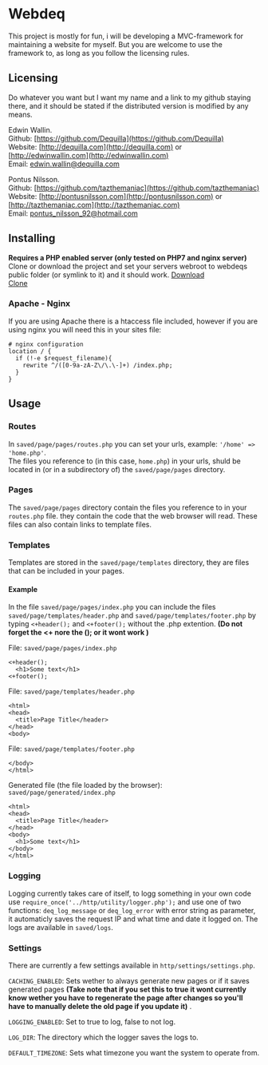 # Webdeq
This project is mostly for fun, i will be developing a MVC-framework for maintaining a website for myself. But you are welcome to use the framework to, as long as you follow the licensing rules.

## Licensing
Do whatever you want but I want my name and a link to my github staying there, and it should be stated if the distributed version is modified by any means.

Edwin Wallin.  
Github: [https://github.com/Dequilla](https://github.com/Dequilla)  
Website: [http://dequilla.com](http://dequilla.com) or [http://edwinwallin.com](http://edwinwallin.com)  
Email: [edwin.wallin@dequilla.com](edwin.wallin@dequilla.com)  

Pontus Nilsson.  
Github: [https://github.com/tazthemaniac](https://github.com/tazthemaniac)  
Website: [http://pontusnilsson.com](http://pontusnilsson.com) or [http://tazthemaniac.com](http://tazthemaniac.com)  
Email: [pontus_nilsson_92@hotmail.com](pontus_nilsson_92@hotmail.com)

## Installing
**Requires a PHP enabled server (only tested on PHP7 and nginx server)**  
Clone or download the project and set your servers webroot to webdeqs public folder (or symlink to it) and it should work.
[Download](https://github.com/Dequilla/webdeq/releases)  
[Clone](https://github.com/Dequilla/webdeq)

### Apache - Nginx
If you are using Apache there is a htaccess file included, however if you are using nginx you will need this in your sites file:
```
# nginx configuration
location / {
  if (!-e $request_filename){
    rewrite ^/([0-9a-zA-Z\/\.\-]+) /index.php;
  }
}
```

## Usage
### Routes
In `saved/page/pages/routes.php` you can set your urls, example: `'/home' => 'home.php'`.  
The files you reference to (in this case, `home.php`) in your urls, shuld be located in (or in a subdirectory of) the `saved/page/pages` directory.

### Pages
The `saved/page/pages` directory contain the files you reference to in your `routes.php` file. they contain the code that the web browser will read. These files can also contain links to template files.

### Templates
Templates are stored in the `saved/page/templates` directory, they are files that can be included in your pages.  

#### Example
In the file `saved/page/pages/index.php` you can include the files `saved/page/templates/header.php` and `saved/page/templates/footer.php` by typing `<+header();` and `<+footer();` without the .php extention.
**(Do not forget the <+ nore the (); or it wont work )**

File: `saved/page/pages/index.php`
```
<+header();
  <h1>Some text</h1>
<+footer();
```
File: `saved/page/templates/header.php`
```
<html>
<head>
  <title>Page Title</header>
</head>
<body>
```
File: `saved/page/templates/footer.php`
```
</body>
</html>
```
Generated file (the file loaded by the browser): `saved/page/generated/index.php`
```
<html>
<head>
  <title>Page Title</header>
</head>
<body>
  <h1>Some text</h1>
</body>
</html>
```

### Logging
Logging currently takes care of itself, to logg something in your own code use `require_once('../http/utility/logger.php');` and use
one of two functions: `deq_log_message` or `deq_log_error` with error string as parameter, it automaticly saves the request IP and what time and date it logged on.
The logs are available in `saved/logs`.

### Settings
There are currently a few settings available in `http/settings/settings.php`.

`CACHING_ENABLED`: Sets wether to always generate new pages or if it saves generated pages **(Take note that if you set this to true it wont currently know wether you have to regenerate the page after changes so you'll have to manually delete the old page if you update it)** .

`LOGGING_ENABLED`: Set to true to log, false to not log.

`LOG_DIR`: The directory which the logger saves the logs to.

`DEFAULT_TIMEZONE`: Sets what timezone you want the system to operate from.


